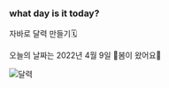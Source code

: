 ### what day is it today?
자바로 달력 만들기🗓

오늘의 날짜는 2022년 4월 9일
🌼봄이 왔어요🌼



![달력](https://user-images.githubusercontent.com/80873447/162564197-cb8d496a-f6a3-4d1a-80a1-55b517682aee.JPG)

